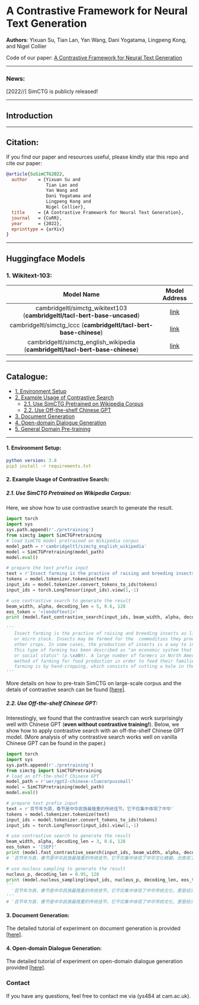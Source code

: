 # A Contrastive Framework for Neural Text Generation
**Authors**: Yixuan Su, Tian Lan, Yan Wang, Dani Yogatama, Lingpeng Kong, and Nigel Collier

Code of our paper: [A Contrastive Framework for Neural Text Generation]()

****

### News:
[2022//] SimCTG is publicly released!

****
## Introduction

****
## Citation:
If you find our paper and resources useful, please kindly star this repo and cite our paper:

```bibtex
@article{SuSimCTG2022,
  author    = {Yixuan Su and
               Tian Lan and
               Yan Wang and
               Dani Yogatama and
               Lingpeng Kong and
               Nigel Collier},
  title     = {A Contrastive Framework for Neural Text Generation},
  journal   = {CoRR},
  year      = {2022},
  eprinttype = {arXiv}
}
```

****
## Huggingface Models
### 1. Wikitext-103:

|Model Name|Model Address|
|:-------------:|:-------------:|
|cambridgeltl/simctg_wikitext103 (**cambridgeltl/tacl-bert-base-uncased**)|[link](https://huggingface.co/cambridgeltl/tacl-bert-base-uncased)|
|cambridgeltl/simctg_lccc (**cambridgeltl/tacl-bert-base-chinese**)|[link](https://huggingface.co/cambridgeltl/tacl-bert-base-chinese)|
|cambridgeltl/simctg_english_wikipedia (**cambridgeltl/tacl-bert-base-chinese**)|[link](https://huggingface.co/cambridgeltl/tacl-bert-base-chinese)|

****
## Catalogue:
* <a href='#environment_setup'>1. Environment Setup</a>
* <a href='#example_usage'>2. Example Usage of Contrastive Search</a>
    * <a href='#example_usage_english_simctg'>2.1. Use SimCTG Pretrained on Wikipedia Corpus</a>
    * <a href='#example_usage_chinese_gpt'>2.2. Use Off-the-shelf Chinese GPT</a>
* <a href='#wikitext103_tutorial'>3. Document Generation</a>
* <a href='#dialogue_tutorial'>4. Open-domain Dialogue Generation</a>
* <a href='#pretraining'>5. General Domain Pre-training</a>


****

<span id='environment_setup'/>

#### 1. Environment Setup:
```yaml
python version: 3.8
pip3 install -r requirements.txt
```

<span id='example_usage'/>

#### 2. Example Usage of Contrastive Search:

<span id='example_usage_english_simctg'/>

##### 2.1. Use SimCTG Pretrained on Wikipedia Corpus:
Here, we show how to use contrastive search to generate the result.
```python
import torch
import sys
sys.path.append(r'./pretraining')
from simctg import SimCTGPretraining
# load SimCTG model pretrained on Wikipedia corpus
model_path = r'cambridgeltl/simctg_english_wikipedia'
model = SimCTGPretraining(model_path)
model.eval()

# prepare the text prefix input
text = r'Insect farming is the practice of raising and breeding insects as livestock, also referred to as minilivestock or micro stock. Insects may be farmed for the commodities'
tokens = model.tokenizer.tokenize(text)
input_ids = model.tokenizer.convert_tokens_to_ids(tokens)
input_ids = torch.LongTensor(input_ids).view(1,-1)

# use contrastive search to generate the result
beam_width, alpha, decoding_len = 5, 0.6, 128
eos_token = '<|endoftext|>'
print (model.fast_contrastive_search(input_ids, beam_width, alpha, decoding_len, eos_token))

'''
   Insect farming is the practice of raising and breeding insects as livestock, also referred to as minilivestock
   or micro stock. Insects may be farmed for the  commodities they produce, such as honey, corn, sorghum, and 
   other crops. In some cases, the production of insects is a way to increase income for the owner or his family. 
   This type of farming has been described as "an economic system that benefits all people regardless of race, sex, 
   or social status" (p.\xa09). A large number of farmers in North America, Europe, and South America have used the 
   method of farming for food production in order to feed their families and livestock. The most common method of 
   farming is by hand-cropping, which consists of cutting a hole in the ground and using a saw
'''
```
More details on how to pre-train SimCTG on large-scale corpus and the detals of contrastive search can be found [[here]](https://github.com/yxuansu/SimCTG/tree/main/pretraining).


<span id='example_usage_chinese_gpt'/>

##### 2.2. Use Off-the-shelf Chinese GPT:
Interestingly, we found that the contrastive search can work surprisingly well with Chinese GPT (**even without contrastive training!**). Below, we show how to apply contrastive search with an off-the-shelf Chinese GPT model. (More analysis of why contrastive search works well on vanilla Chinese GPT can be found in the paper.)
```python
import torch
import sys
sys.path.append(r'./pretraining')
from simctg import SimCTGPretraining
# load an off-the-shelf Chinese GPT
model_path = r'uer/gpt2-chinese-cluecorpussmall'
model = SimCTGPretraining(model_path)
model.eval()

# prepare text prefix input
text = r'百节年为首，春节是中华民族最隆重的传统佳节。它不仅集中体现了中华'
tokens = model.tokenizer.tokenize(text)
input_ids = model.tokenizer.convert_tokens_to_ids(tokens)
input_ids = torch.LongTensor(input_ids).view(1,-1)

# use contrastive search to generate the result
beam_width, alpha, decoding_len = 3, 0.6, 128
eos_token = '[SEP]'
print (model.fast_contrastive_search(input_ids, beam_width, alpha, decoding_len, eos_token))
# '百节年为首，春节是中华民族最隆重的传统佳节。它不仅集中体现了中华文化精髓，也表现了人民群众生活水平的提高和对美好生活的向往。'

# use nucleus sampling to generate the result
nucleus_p, decoding_len = 0.95, 128
print (model.nucleus_sampling(input_ids, nucleus_p, decoding_len, eos_token))
'''
  '百节年为首，春节是中华民族最隆重的传统佳节。它不仅集中体现了中华传统文化，更是经济、政治、文化上的一个精神机能的全面发展。人们在生活中不仅能够充分认识到这个民族的非物质文化遗产，而且能够在此基础上追求书面化的概念。中国历史上有许多著名的「人物」，他们深深地扎根于中国历史的传统历史文化中，热爱中华文化，热爱中华文化的传承'
'''
# '百节年为首，春节是中华民族最隆重的传统佳节。它不仅集中体现了中华传统文化，更是经济、政治、文化上的一个精神机能的全面发展。人们在生活中不仅能够充分认识到这个民族的非物质文化遗产，而且能够在此基础上追求书面化的概念。中国历史上有许多著名的「人物」，他们深深地扎根于中国历史的传统历史文化中，热爱中华文化，热爱中华文化的传承'
```




<span id='wikitext103_tutorial'/>

#### 3. Document Generation:
The detailed tutorial of experiment on document generation is provided [[here]](https://github.com/yxuansu/SimCTG/tree/main/document_generation).

<span id='dialogue_tutorial'/>

#### 4. Open-domain Dialogue Generation:
The detailed tutorial of experiment on open-domain dialogue generation provided [[here]](https://github.com/yxuansu/SimCTG/tree/main/dialogue_generation).


### Contact
If you have any questions, feel free to contact me via (ys484 at cam.ac.uk).
